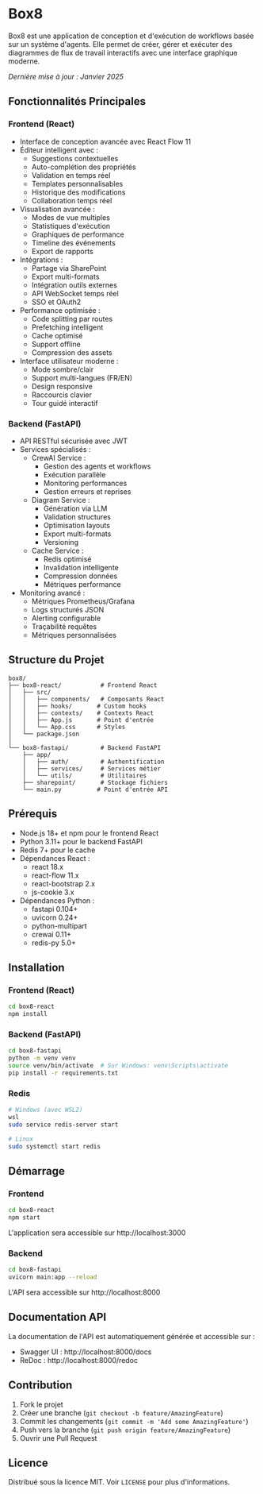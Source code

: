 # Box8

Box8 est une application de conception et d'exécution de workflows basée sur un système d'agents. Elle permet de créer, gérer et exécuter des diagrammes de flux de travail interactifs avec une interface graphique moderne.

*Dernière mise à jour : Janvier 2025*

## Fonctionnalités Principales

### Frontend (React)
- Interface de conception avancée avec React Flow 11
- Éditeur intelligent avec :
  - Suggestions contextuelles
  - Auto-complétion des propriétés
  - Validation en temps réel
  - Templates personnalisables
  - Historique des modifications
  - Collaboration temps réel
- Visualisation avancée :
  - Modes de vue multiples
  - Statistiques d'exécution
  - Graphiques de performance
  - Timeline des événements
  - Export de rapports
- Intégrations :
  - Partage via SharePoint
  - Export multi-formats
  - Intégration outils externes
  - API WebSocket temps réel
  - SSO et OAuth2
- Performance optimisée :
  - Code splitting par routes
  - Prefetching intelligent
  - Cache optimisé
  - Support offline
  - Compression des assets
- Interface utilisateur moderne :
  - Mode sombre/clair
  - Support multi-langues (FR/EN)
  - Design responsive
  - Raccourcis clavier
  - Tour guidé interactif

### Backend (FastAPI)
- API RESTful sécurisée avec JWT
- Services spécialisés :
  - CrewAI Service :
    - Gestion des agents et workflows
    - Exécution parallèle
    - Monitoring performances
    - Gestion erreurs et reprises
  - Diagram Service :
    - Génération via LLM
    - Validation structures
    - Optimisation layouts
    - Export multi-formats
    - Versioning
  - Cache Service :
    - Redis optimisé
    - Invalidation intelligente
    - Compression données
    - Métriques performance
- Monitoring avancé :
  - Métriques Prometheus/Grafana
  - Logs structurés JSON
  - Alerting configurable
  - Traçabilité requêtes
  - Métriques personnalisées

## Structure du Projet

```
box8/
├── box8-react/           # Frontend React
│   ├── src/
│   │   ├── components/   # Composants React
│   │   ├── hooks/       # Custom hooks
│   │   ├── contexts/    # Contexts React
│   │   ├── App.js       # Point d'entrée
│   │   └── App.css      # Styles
│   └── package.json
│
└── box8-fastapi/         # Backend FastAPI
    ├── app/
    │   ├── auth/         # Authentification
    │   ├── services/     # Services métier
    │   └── utils/        # Utilitaires
    ├── sharepoint/       # Stockage fichiers
    └── main.py          # Point d'entrée API
```

## Prérequis

- Node.js 18+ et npm pour le frontend React
- Python 3.11+ pour le backend FastAPI
- Redis 7+ pour le cache
- Dépendances React :
  - react 18.x
  - react-flow 11.x
  - react-bootstrap 2.x
  - js-cookie 3.x
- Dépendances Python :
  - fastapi 0.104+
  - uvicorn 0.24+
  - python-multipart
  - crewai 0.11+
  - redis-py 5.0+

## Installation

### Frontend (React)

```bash
cd box8-react
npm install
```

### Backend (FastAPI)

```bash
cd box8-fastapi
python -m venv venv
source venv/bin/activate  # Sur Windows: venv\Scripts\activate
pip install -r requirements.txt
```

### Redis
```bash
# Windows (avec WSL2)
wsl
sudo service redis-server start

# Linux
sudo systemctl start redis
```

## Démarrage

### Frontend

```bash
cd box8-react
npm start
```
L'application sera accessible sur http://localhost:3000

### Backend

```bash
cd box8-fastapi
uvicorn main:app --reload
```
L'API sera accessible sur http://localhost:8000

## Documentation API

La documentation de l'API est automatiquement générée et accessible sur :
- Swagger UI : http://localhost:8000/docs
- ReDoc : http://localhost:8000/redoc

## Contribution

1. Fork le projet
2. Créer une branche (`git checkout -b feature/AmazingFeature`)
3. Commit les changements (`git commit -m 'Add some AmazingFeature'`)
4. Push vers la branche (`git push origin feature/AmazingFeature`)
5. Ouvrir une Pull Request

## Licence

Distribué sous la licence MIT. Voir `LICENSE` pour plus d'informations.
